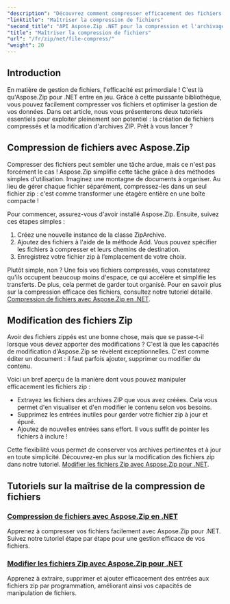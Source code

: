 ```yaml
---
"description": "Découvrez comment compresser efficacement des fichiers avec Aspose.Zip pour .NET grâce à notre tutoriel détaillé. Suivez ce guide complet pour implémenter la compression de fichiers de manière fluide dans vos applications .NET."
"linktitle": "Maîtriser la compression de fichiers"
"second_title": "API Aspose.Zip .NET pour la compression et l'archivage de fichiers"
"title": "Maîtriser la compression de fichiers"
"url": "/fr/zip/net/file-compress/"
"weight": 20
---
```


## Introduction

En matière de gestion de fichiers, l'efficacité est primordiale ! C'est là qu'Aspose.Zip pour .NET entre en jeu. Grâce à cette puissante bibliothèque, vous pouvez facilement compresser vos fichiers et optimiser la gestion de vos données. Dans cet article, nous vous présenterons deux tutoriels essentiels pour exploiter pleinement son potentiel : la création de fichiers compressés et la modification d'archives ZIP. Prêt à vous lancer ?

## Compression de fichiers avec Aspose.Zip

Compresser des fichiers peut sembler une tâche ardue, mais ce n'est pas forcément le cas ! Aspose.Zip simplifie cette tâche grâce à des méthodes simples d'utilisation. Imaginez une montagne de documents à organiser. Au lieu de gérer chaque fichier séparément, compressez-les dans un seul fichier zip : c'est comme transformer une étagère entière en une boîte compacte ! 

Pour commencer, assurez-vous d'avoir installé Aspose.Zip. Ensuite, suivez ces étapes simples :

1. Créez une nouvelle instance de la classe ZipArchive.
2. Ajoutez des fichiers à l'aide de la méthode Add. Vous pouvez spécifier les fichiers à compresser et leurs chemins de destination.
3. Enregistrez votre fichier zip à l’emplacement de votre choix.

Plutôt simple, non ? Une fois vos fichiers compressés, vous constaterez qu'ils occupent beaucoup moins d'espace, ce qui accélère et simplifie les transferts. De plus, cela permet de garder tout organisé. Pour en savoir plus sur la compression efficace des fichiers, consultez notre tutoriel détaillé. [Compression de fichiers avec Aspose.Zip en .NET](./compression-file/).

## Modification des fichiers Zip

Avoir des fichiers zippés est une bonne chose, mais que se passe-t-il lorsque vous devez apporter des modifications ? C'est là que les capacités de modification d'Aspose.Zip se révèlent exceptionnelles. C'est comme éditer un document : il faut parfois ajouter, supprimer ou modifier du contenu.

Voici un bref aperçu de la manière dont vous pouvez manipuler efficacement les fichiers zip :

- Extrayez les fichiers des archives ZIP que vous avez créées. Cela vous permet d'en visualiser et d'en modifier le contenu selon vos besoins.
- Supprimez les entrées inutiles pour garder votre fichier zip à jour et épuré.
- Ajoutez de nouvelles entrées sans effort. Il vous suffit de pointer les fichiers à inclure !

Cette flexibilité vous permet de conserver vos archives pertinentes et à jour en toute simplicité. Découvrez-en plus sur la modification des fichiers zip dans notre tutoriel. [Modifier les fichiers Zip avec Aspose.Zip pour .NET](./modify-zip-files/).

## Tutoriels sur la maîtrise de la compression de fichiers
### [Compression de fichiers avec Aspose.Zip en .NET](./compression-file/)
Apprenez à compresser vos fichiers facilement avec Aspose.Zip pour .NET. Suivez notre tutoriel étape par étape pour une gestion efficace de vos fichiers.
### [Modifier les fichiers Zip avec Aspose.Zip pour .NET](./modify-zip-files/)
Apprenez à extraire, supprimer et ajouter efficacement des entrées aux fichiers zip par programmation, améliorant ainsi vos capacités de manipulation de fichiers.